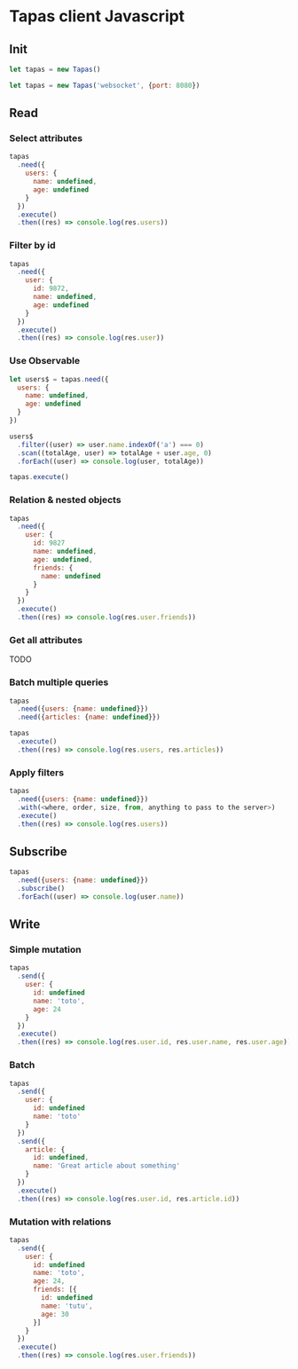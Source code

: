 # Tapas client Javascript

## Init

```js
let tapas = new Tapas()
```

```js
let tapas = new Tapas('websocket', {port: 8080})
```

## Read

### Select attributes

```js
tapas
  .need({
    users: {
      name: undefined,
      age: undefined
    }
  })
  .execute()
  .then((res) => console.log(res.users))
```

### Filter by id

```js
tapas
  .need({
    user: {
      id: 9872,
      name: undefined,
      age: undefined
    }
  })
  .execute()
  .then((res) => console.log(res.user))
```

### Use Observable

```js
let users$ = tapas.need({
  users: {
    name: undefined,
    age: undefined
  }
})

users$
  .filter((user) => user.name.indexOf('a') === 0)
  .scan((totalAge, user) => totalAge + user.age, 0)
  .forEach((user) => console.log(user, totalAge))

tapas.execute()
```

### Relation & nested objects

```js
tapas
  .need({
    user: {
      id: 9827
      name: undefined,
      age: undefined,
      friends: {
        name: undefined
      }
    }
  })
  .execute()
  .then((res) => console.log(res.user.friends))
```

### Get all attributes

TODO

### Batch multiple queries

```js
tapas
  .need({users: {name: undefined}})
  .need({articles: {name: undefined}})

tapas
  .execute()
  .then((res) => console.log(res.users, res.articles))
```

### Apply filters

```js
tapas
  .need({users: {name: undefined}})
  .with(<where, order, size, from, anything to pass to the server>)
  .execute()
  .then((res) => console.log(res.users))
```

## Subscribe

```js
tapas
  .need({users: {name: undefined}})
  .subscribe()
  .forEach((user) => console.log(user.name))
```

## Write

### Simple mutation

```js
tapas
  .send({
    user: {
      id: undefined
      name: 'toto',
      age: 24
    }
  })
  .execute()
  .then((res) => console.log(res.user.id, res.user.name, res.user.age))
```

### Batch

```js
tapas
  .send({
    user: {
      id: undefined
      name: 'toto'
    }
  })
  .send({
    article: {
      id: undefined,
      name: 'Great article about something'
    }
  })
  .execute()
  .then((res) => console.log(res.user.id, res.article.id))
```

### Mutation with relations

```js
tapas
  .send({
    user: {
      id: undefined
      name: 'toto',
      age: 24,
      friends: [{
        id: undefined
        name: 'tutu',
        age: 30
      }]
    }
  })
  .execute()
  .then((res) => console.log(res.user.friends))
```

